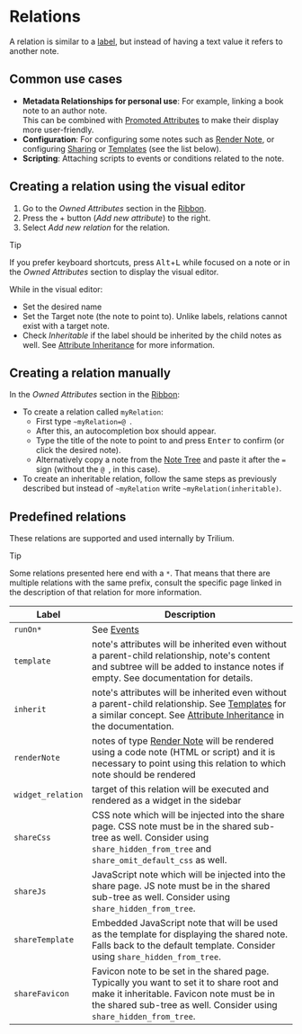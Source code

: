 # Relations
A relation is similar to a [label](Labels.md), but instead of having a text value it refers to another note.

## Common use cases

*   **Metadata Relationships for personal use**: For example, linking a book note to an author note.  
    This can be combined with <a class="reference-link" href="Promoted%20Attributes.md">Promoted Attributes</a> to make their display more user-friendly.
*   **Configuration**: For configuring some notes such as <a class="reference-link" href="../../Note%20Types/Render%20Note.md">Render Note</a>, or configuring <a class="reference-link" href="../Sharing.md">Sharing</a> or <a class="reference-link" href="../Templates.md">Templates</a> (see the list below).
*   **Scripting**: Attaching scripts to events or conditions related to the note.

## Creating a relation using the visual editor

1.  Go to the _Owned Attributes_ section in the <a class="reference-link" href="../../Basic%20Concepts%20and%20Features/UI%20Elements/Ribbon.md">Ribbon</a>.
2.  Press the + button (_Add new attribute_) to the right.
3.  Select _Add new relation_ for the relation.

> [!TIP]
> If you prefer keyboard shortcuts, press <kbd>Alt</kbd>+<kbd>L</kbd> while focused on a note or in the _Owned Attributes_ section to display the visual editor.

While in the visual editor:

*   Set the desired name
*   Set the Target note (the note to point to). Unlike labels, relations cannot exist with a target note.
*   Check _Inheritable_ if the label should be inherited by the child notes as well. See <a class="reference-link" href="Attribute%20Inheritance.md">Attribute Inheritance</a> for more information.

## Creating a relation manually

In the _Owned Attributes_ section in the <a class="reference-link" href="../../Basic%20Concepts%20and%20Features/UI%20Elements/Ribbon.md">Ribbon</a>:

*   To create a relation called `myRelation`:
    *   First type `~myRelation=@` .
    *   After this, an autocompletion box should appear.
    *   Type the title of the note to point to and press <kbd>Enter</kbd> to confirm (or click the desired note).
    *   Alternatively copy a note from the <a class="reference-link" href="../../Basic%20Concepts%20and%20Features/UI%20Elements/Note%20Tree.md">Note Tree</a> and paste it after the `=` sign (without the `@` , in this case).
*   To create an inheritable relation, follow the same steps as previously described but instead of `~myRelation` write `~myRelation(inheritable)`.

## Predefined relations

These relations are supported and used internally by Trilium.

> [!TIP]
> Some relations presented here end with a `*`. That means that there are multiple relations with the same prefix, consult the specific page linked in the description of that relation for more information.

| Label | Description |
| --- | --- |
| `runOn*` | See <a class="reference-link" href="../../Scripting/Events.md">Events</a> |
| `template` | note's attributes will be inherited even without a parent-child relationship, note's content and subtree will be added to instance notes if empty. See documentation for details. |
| `inherit` | note's attributes will be inherited even without a parent-child relationship. See <a class="reference-link" href="../Templates.md">Templates</a> for a similar concept. See <a class="reference-link" href="Attribute%20Inheritance.md">Attribute Inheritance</a> in the documentation. |
| `renderNote` | notes of type <a class="reference-link" href="../../Note%20Types/Render%20Note.md">Render Note</a> will be rendered using a code note (HTML or script) and it is necessary to point using this relation to which note should be rendered |
| `widget_relation` | target of this relation will be executed and rendered as a widget in the sidebar |
| `shareCss` | CSS note which will be injected into the share page. CSS note must be in the shared sub-tree as well. Consider using `share_hidden_from_tree` and `share_omit_default_css` as well. |
| `shareJs` | JavaScript note which will be injected into the share page. JS note must be in the shared sub-tree as well. Consider using `share_hidden_from_tree`. |
| `shareTemplate` | Embedded JavaScript note that will be used as the template for displaying the shared note. Falls back to the default template. Consider using `share_hidden_from_tree`. |
| `shareFavicon` | Favicon note to be set in the shared page. Typically you want to set it to share root and make it inheritable. Favicon note must be in the shared sub-tree as well. Consider using `share_hidden_from_tree`. |